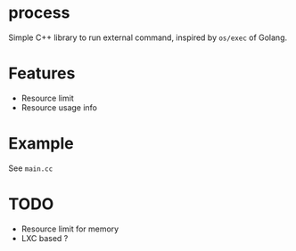 # process
Simple C++ library to run external command, inspired by `os/exec` of Golang.

# Features
* Resource limit
* Resource usage info

# Example
See `main.cc`

# TODO
* Resource limit for memory
* LXC based ?
